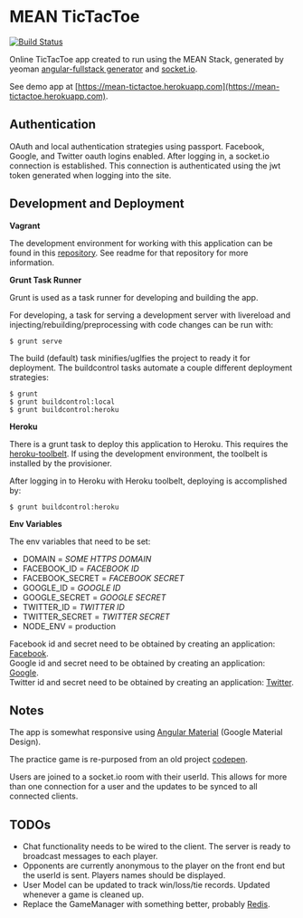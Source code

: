 # MEAN TicTacToe

[![Build Status](https://travis-ci.org/dting/meantictactoe.svg)](https://travis-ci.org/dting/meantictactoe)

Online TicTacToe app created to run using the MEAN Stack, generated by yeoman [angular-fullstack generator](https://github.com/DaftMonk/generator-angular-fullstack) and [socket.io](http://socket.io/).

See demo app at [https://mean-tictactoe.herokuapp.com](https://mean-tictactoe.herokuapp.com).

## Authentication 

OAuth and local authentication strategies using passport. Facebook, Google, and Twitter oauth logins enabled. After logging in, a socket.io connection is established. This connection is authenticated using the jwt token generated when logging into the site.
  
## Development and Deployment

**Vagrant**

The development environment for working with this application can be found in this [repository](https://github.com/dting/meantictactoe-vagrant). See readme for that repository for more information. 

**Grunt Task Runner**

Grunt is used as a task runner for developing and building the app. 

For developing, a task for serving a development server with livereload and injecting/rebuilding/preprocessing with code changes can be run with:
 
    $ grunt serve

The build (default) task minifies/uglfies the project to ready it for deployment. The buildcontrol tasks automate a couple different deployment strategies:

    $ grunt
    $ grunt buildcontrol:local
    $ grunt buildcontrol:heroku

**Heroku**

There is a grunt task to deploy this application to Heroku. This requires the [heroku-toolbelt](https://toolbelt.heroku.com/). If using the development environment, the toolbelt is installed by the provisioner.

After logging in to Heroku with Heroku toolbelt, deploying is accomplished by:

    $ grunt buildcontrol:heroku
    
**Env Variables**
    
The env variables that need to be set:

- DOMAIN = *SOME HTTPS DOMAIN*
- FACEBOOK_ID = *FACEBOOK ID*
- FACEBOOK_SECRET = *FACEBOOK SECRET*
- GOOGLE_ID = *GOOGLE ID*
- GOOGLE_SECRET = *GOOGLE SECRET*
- TWITTER_ID = *TWITTER ID*
- TWITTER_SECRET = *TWITTER SECRET*
- NODE_ENV = production

Facebook id and secret need to be obtained by creating an application: [Facebook](https://developers.facebook.com/apps).  
Google id and secret need to be obtained by creating an application: [Google](https://console.developers.google.com/project).  
Twitter id and secret need to be obtained by creating an application: [Twitter](https://apps.twitter.com/).  

## Notes

The app is somewhat responsive using [Angular Material](https://material.angularjs.org/latest/) (Google Material Design).

The practice game is re-purposed from an old project [codepen](http://codepen.io/dting/full/eNKdPP/).

Users are joined to a socket.io room with their userId. This allows for more than one connection for a user and the updates to be synced to all connected clients. 

## TODOs

- Chat functionality needs to be wired to the client. The server is ready to broadcast messages to each player.  
- Opponents are currently anonymous to the player on the front end but the userId is sent. Players names should be displayed.  
- User Model can be updated to track win/loss/tie records. Updated whenever a game is cleaned up.  
- Replace the GameManager with something better, probably [Redis](http://redis.io/).  
